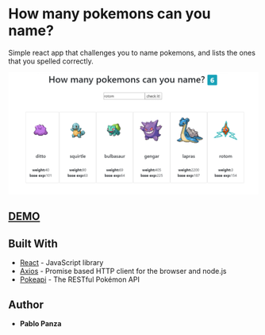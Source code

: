 ﻿# How many pokemons can you name?
 
 Simple react app that challenges you to name pokemons, and lists the ones that you spelled correctly. 

[![list of pokemons made in the app](src/img/pokemonSpellingInAction.png)](https://pablolucianop.github.io/mascotSpelling/)

## <a href="https://pablolucianop.github.io/mascotSpelling/" target="_blank" rel="noopener noreferrer">DEMO</a>


## Built With

* [React](https://reactjs.org/) - JavaScript library
* [Axios](https://github.com/axios/axios) - Promise based HTTP client for the browser and node.js
* [Pokeapi](https://pokeapi.co/) - The RESTful Pokémon API

## Author

* **Pablo Panza** 
<!--  [pablolucianop](https://github.com/pablolucianop), https://pablopanzatrabajos.com.ar/ -->


